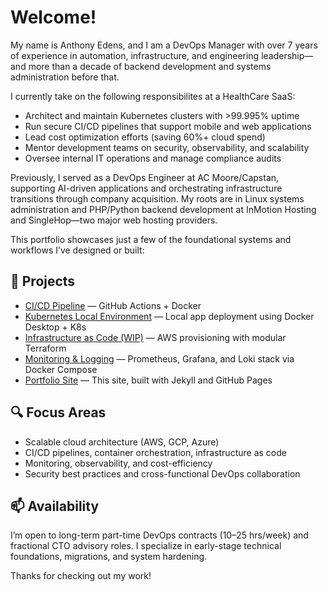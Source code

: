# Welcome!

My name is Anthony Edens, and I am a DevOps Manager with over 7 years of experience in automation, infrastructure, and engineering leadership—and more than a decade of backend development and systems administration before that.

I currently take on the following responsibilites at a HealthCare SaaS:
- Architect and maintain Kubernetes clusters with >99.995% uptime
- Run secure CI/CD pipelines that support mobile and web applications
- Lead cost optimization efforts (saving 60%+ cloud spend)
- Mentor development teams on security, observability, and scalability
- Oversee internal IT operations and manage compliance audits

Previously, I served as a DevOps Engineer at AC Moore/Capstan, supporting AI-driven applications and orchestrating infrastructure transitions through company acquisition. My roots are in Linux systems administration and PHP/Python backend development at InMotion Hosting and SingleHop—two major web hosting providers.

This portfolio showcases just a few of the foundational systems and workflows I’ve designed or built:

## 🔧 Projects
- [CI/CD Pipeline](projects/01-ci-cd-pipeline.html) — GitHub Actions + Docker
- [Kubernetes Local Environment](projects/02-k8s-local-env.html) — Local app deployment using Docker Desktop + K8s
- [Infrastructure as Code (WIP)](projects/03-iac-terraform.html) — AWS provisioning with modular Terraform
- [Monitoring & Logging](projects/04-monitoring-logging.html) — Prometheus, Grafana, and Loki stack via Docker Compose
- [Portfolio Site](projects/05-portfolio-site.html) — This site, built with Jekyll and GitHub Pages

## 🔍 Focus Areas
- Scalable cloud architecture (AWS, GCP, Azure)
- CI/CD pipelines, container orchestration, infrastructure as code
- Monitoring, observability, and cost-efficiency
- Security best practices and cross-functional DevOps collaboration

## 📫 Availability
I’m open to long-term part-time DevOps contracts (10–25 hrs/week) and fractional CTO advisory roles. I specialize in early-stage technical foundations, migrations, and system hardening.

Thanks for checking out my work!